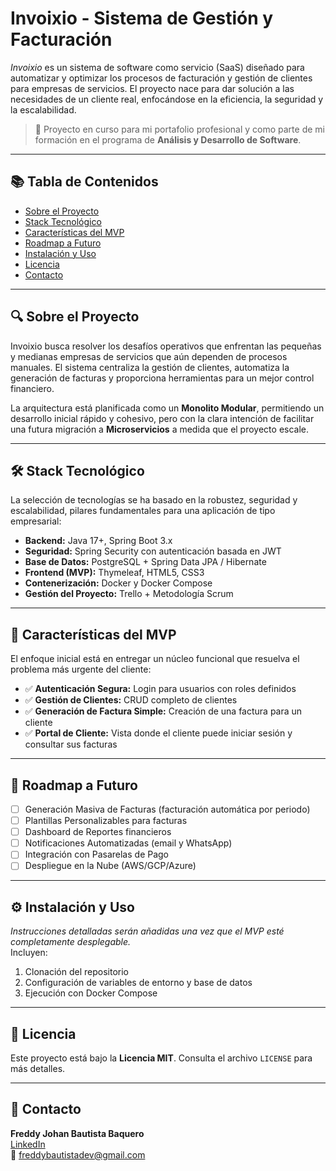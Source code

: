 # Invoixio - Sistema de Gestión y Facturación

_Invoixio_ es un sistema de software como servicio (SaaS) diseñado para automatizar y optimizar los procesos de facturación y gestión de clientes para empresas de servicios. El proyecto nace para dar solución a las necesidades de un cliente real, enfocándose en la eficiencia, la seguridad y la escalabilidad.

> 📌 Proyecto en curso para mi portafolio profesional y como parte de mi formación en el programa de **Análisis y Desarrollo de Software**.

---

## 📚 Tabla de Contenidos

- [Sobre el Proyecto](#sobre-el-proyecto)
- [Stack Tecnológico](#stack-tecnológico)
- [Características del MVP](#características-del-mvp)
- [Roadmap a Futuro](#roadmap-a-futuro)
- [Instalación y Uso](#instalación-y-uso)
- [Licencia](#licencia)
- [Contacto](#contacto)

---

## 🔍 Sobre el Proyecto

Invoixio busca resolver los desafíos operativos que enfrentan las pequeñas y medianas empresas de servicios que aún dependen de procesos manuales. El sistema centraliza la gestión de clientes, automatiza la generación de facturas y proporciona herramientas para un mejor control financiero.

La arquitectura está planificada como un **Monolito Modular**, permitiendo un desarrollo inicial rápido y cohesivo, pero con la clara intención de facilitar una futura migración a **Microservicios** a medida que el proyecto escale.

---

## 🛠️ Stack Tecnológico

La selección de tecnologías se ha basado en la robustez, seguridad y escalabilidad, pilares fundamentales para una aplicación de tipo empresarial:

- **Backend:** Java 17+, Spring Boot 3.x  
- **Seguridad:** Spring Security con autenticación basada en JWT  
- **Base de Datos:** PostgreSQL + Spring Data JPA / Hibernate  
- **Frontend (MVP):** Thymeleaf, HTML5, CSS3  
- **Contenerización:** Docker y Docker Compose  
- **Gestión del Proyecto:** Trello + Metodología Scrum  

---

## 🚀 Características del MVP

El enfoque inicial está en entregar un núcleo funcional que resuelva el problema más urgente del cliente:

- ✅ **Autenticación Segura:** Login para usuarios con roles definidos  
- ✅ **Gestión de Clientes:** CRUD completo de clientes  
- ✅ **Generación de Factura Simple:** Creación de una factura para un cliente  
- ✅ **Portal de Cliente:** Vista donde el cliente puede iniciar sesión y consultar sus facturas  

---

## 🧭 Roadmap a Futuro

- [ ] Generación Masiva de Facturas (facturación automática por periodo)  
- [ ] Plantillas Personalizables para facturas  
- [ ] Dashboard de Reportes financieros  
- [ ] Notificaciones Automatizadas (email y WhatsApp)  
- [ ] Integración con Pasarelas de Pago  
- [ ] Despliegue en la Nube (AWS/GCP/Azure)  

---

## ⚙️ Instalación y Uso

_Instrucciones detalladas serán añadidas una vez que el MVP esté completamente desplegable._  
Incluyen:

1. Clonación del repositorio  
2. Configuración de variables de entorno y base de datos  
3. Ejecución con Docker Compose  

---

## 📝 Licencia

Este proyecto está bajo la **Licencia MIT**. Consulta el archivo `LICENSE` para más detalles.

---

## 👤 Contacto

**Freddy Johan Bautista Baquero**  
[LinkedIn](https://www.linkedin.com/in/freddy-bautista-baquero/)  
📧 freddybautistadev@gmail.com
